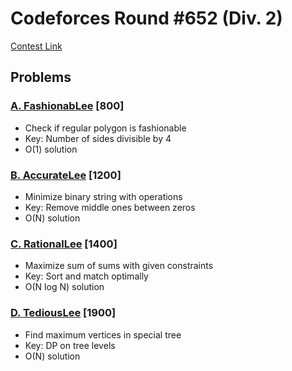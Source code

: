 # Codeforces Round #652 (Div. 2)
[Contest Link](https://codeforces.com/contest/1369)

## Problems

### [A. FashionabLee](https://codeforces.com/contest/1369/problem/A) [800]
- Check if regular polygon is fashionable
- Key: Number of sides divisible by 4
- O(1) solution

### [B. AccurateLee](https://codeforces.com/contest/1369/problem/B) [1200]
- Minimize binary string with operations
- Key: Remove middle ones between zeros
- O(N) solution

### [C. RationalLee](https://codeforces.com/contest/1369/problem/C) [1400]
- Maximize sum of sums with given constraints
- Key: Sort and match optimally
- O(N log N) solution

### [D. TediousLee](https://codeforces.com/contest/1369/problem/D) [1900]
- Find maximum vertices in special tree
- Key: DP on tree levels
- O(N) solution
